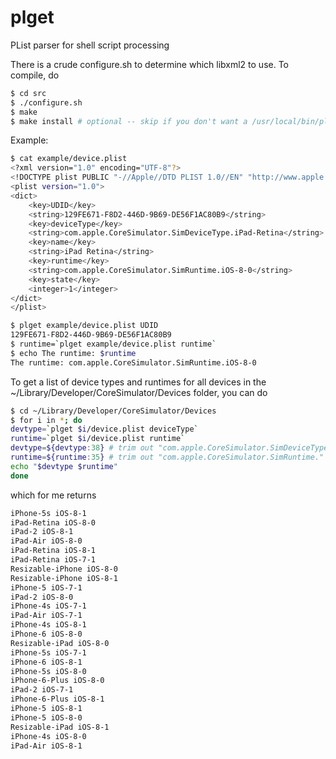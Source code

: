 plget
=====

PList parser for shell script processing

There is a crude configure.sh to determine which libxml2 to use. To compile, do
```bash
$ cd src
$ ./configure.sh
$ make
$ make install # optional -- skip if you don't want a /usr/local/bin/plget binary
```

Example:
```bash
$ cat example/device.plist
<?xml version="1.0" encoding="UTF-8"?>
<!DOCTYPE plist PUBLIC "-//Apple//DTD PLIST 1.0//EN" "http://www.apple.com/DTDs/PropertyList-1.0.dtd">
<plist version="1.0">
<dict>
	<key>UDID</key>
	<string>129FE671-F8D2-446D-9B69-DE56F1AC80B9</string>
	<key>deviceType</key>
	<string>com.apple.CoreSimulator.SimDeviceType.iPad-Retina</string>
	<key>name</key>
	<string>iPad Retina</string>
	<key>runtime</key>
	<string>com.apple.CoreSimulator.SimRuntime.iOS-8-0</string>
	<key>state</key>
	<integer>1</integer>
</dict>
</plist>

$ plget example/device.plist UDID
129FE671-F8D2-446D-9B69-DE56F1AC80B9
$ runtime=`plget example/device.plist runtime`
$ echo The runtime: $runtime
The runtime: com.apple.CoreSimulator.SimRuntime.iOS-8-0
```

To get a list of device types and runtimes for all devices in the ~/Library/Developer/CoreSimulator/Devices folder, you can do
```bash
$ cd ~/Library/Developer/CoreSimulator/Devices
$ for i in *; do 
devtype=`plget $i/device.plist deviceType`
runtime=`plget $i/device.plist runtime`
devtype=${devtype:38} # trim out "com.apple.CoreSimulator.SimDeviceType."
runtime=${runtime:35} # trim out "com.apple.CoreSimulator.SimRuntime."
echo "$devtype $runtime"
done
```

which for me returns
```bash
iPhone-5s iOS-8-1
iPad-Retina iOS-8-0
iPad-2 iOS-8-1
iPad-Air iOS-8-0
iPad-Retina iOS-8-1
iPad-Retina iOS-7-1
Resizable-iPhone iOS-8-0
Resizable-iPhone iOS-8-1
iPhone-5 iOS-7-1
iPad-2 iOS-8-0
iPhone-4s iOS-7-1
iPad-Air iOS-7-1
iPhone-4s iOS-8-1
iPhone-6 iOS-8-0
Resizable-iPad iOS-8-0
iPhone-5s iOS-7-1
iPhone-6 iOS-8-1
iPhone-5s iOS-8-0
iPhone-6-Plus iOS-8-0
iPad-2 iOS-7-1
iPhone-6-Plus iOS-8-1
iPhone-5 iOS-8-1
iPhone-5 iOS-8-0
Resizable-iPad iOS-8-1
iPhone-4s iOS-8-0
iPad-Air iOS-8-1
```
